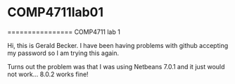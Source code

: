 # COMP4711lab01
================
COMP4711 lab 1


Hi, this is Gerald Becker. I have been having problems with github accepting my 
password so I am trying this again. 

Turns out the problem was that I was using Netbeans 7.0.1 and it just would not 
work... 8.0.2 works fine!